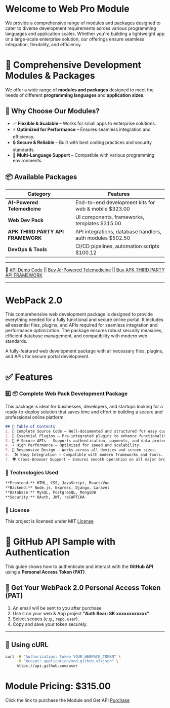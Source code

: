 # Welcome to Web Pro Module 
 We provide a comprehensive range of modules and packages designed to cater to diverse development requirements across various programming languages and application scales. Whether you're building a lightweight app or a large-scale enterprise solution, our offerings ensure seamless integration, flexibility, and efficiency.

 # 🚀 Comprehensive Development Modules & Packages  

We offer a wide range of **modules and packages** designed to meet the needs of different **programming languages** and **application sizes**.  

## 🔹 Why Choose Our Modules?  
- ✅ **Flexible & Scalable** – Works for small apps to enterprise solutions.  
- ⚡ **Optimized for Performance** – Ensures seamless integration and efficiency.  
- 🔒 **Secure & Reliable** – Built with best coding practices and security standards.  
- 🔄 **Multi-Language Support** – Compatible with various programming environments.  

## 📦 Available Packages  
| Category           | Features |
|-------------------|------------------------------------------------|
| **AI-Powered Telemedicine**      | End-to-end development kits for web & mobile $323.00 |
| **Web Dev Pack**    |  UI components, frameworks, templates $315.00 |
| **APK THIRD PARTY API FRAMEWORK**       | API integrations, database handlers, auth modules $502.50 |
| **DevOps & Tools**| CI/CD pipelines, automation scripts $100.12 |
---

 🔗 [API Demo Code](https://mit-license.org/) ||  [Buy AI-Powered Telemedicine](https://mit-license.org/) ||  [Buy APK THIRD PARTY API FRAMEWORK](https://mit-license.org/)
 <hr>

 
# WebPack 2.0
This comprehensive web development package is designed to provide everything needed for a fully functional and secure online portal. It includes all essential files, plugins, and APIs required for seamless integration and performance optimization. The package ensures robust security measures, efficient database management, and compatibility with modern web standards.

A fully-featured web development package with all necessary files, plugins, and APIs for secure portal development.

# ✅ Features
### 6️⃣ **📦 Complete Web Pack Development Package**  
This package is ideal for businesses, developers, and startups looking for a ready-to-deploy solution that saves time and effort in building a secure and professional online platform.
```md
## 📌 Table of Contents
1. 📜 Complete Source Code – Well-documented and structured for easy customization.
2. 🔌 Essential Plugins – Pre-integrated plugins to enhance functionality.
3. 🔐 #-Secure APIs – Supports authentication, payments, and data protection.
4. ⚡ High Performance – Optimized for speed and scalability.
5. 📱 Responsive Design – Works across all devices and screen sizes.
6.  🛠️ Easy Integration – Compatible with modern frameworks and tools.
7. 🌍 Cross-Browser Support – Ensures smooth operation on all major browsers.
```

### 🔧 Technologies Used
```md
**Frontend:** HTML, CSS, JavaScript, React/Vue
**Backend:** Node.js, Express, Django, Laravel
**Database:** MySQL, PostgreSQL, MongoDB
**Security:** OAuth, JWT, reCAPTCHA
```

### 📜 License
This project is licensed under MIT [License](https://mit-license.org/)

# 🚀 GitHub API Sample with Authentication  

This guide shows how to authenticate and interact with the **GitHub API** using a **Personal Access Token (PAT)**.  

## 🔐 Get Your WebPack 2.0 Personal Access Token (PAT)  
1. An email will be sent to you after purchase
2. Use it on your web & App project **"Auth Bear: SK xxxxxxxxxxxx"**.  
3. Select scopes (e.g., `repo`, `user`).  
4. Copy and save your token securely.  

---

## 📌 Using cURL
```bash
curl -H "Authorization: token YOUR_WEBPACK_TOKEN" \
     -H "Accept: application/vnd.github.v3+json" \
     https://api.github.com/user
```
# Module Pricing: $315.00
Click the link to purchase the Module and Get API [Purchase](https://mit-license.org/)
